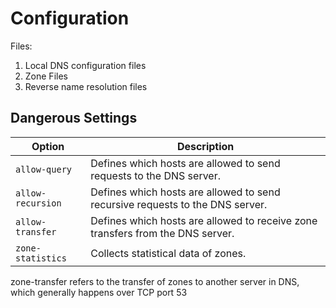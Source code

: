 # Configuration 
Files: 
1. Local DNS configuration files
2. Zone Files 
3. Reverse name resolution files

## Dangerous Settings 
|**Option**|**Description**|
|---|---|
|`allow-query`|Defines which hosts are allowed to send requests to the DNS server.|
|`allow-recursion`|Defines which hosts are allowed to send recursive requests to the DNS server.|
|`allow-transfer`|Defines which hosts are allowed to receive zone transfers from the DNS server.|
|`zone-statistics`|Collects statistical data of zones.|
zone-transfer refers to the transfer of zones to another server in DNS, which generally happens over TCP port 53
